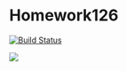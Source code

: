 # Homework126

[![Build Status](https://travis-ci.org/matthew-gould/Homework126.svg?branch=master)](https://travis-ci.org/matthew-gould/Homework126)

![](http://www.stanleypark.org/sites/stanleypark.org/files/Black_Squirrel_2.jpg)
